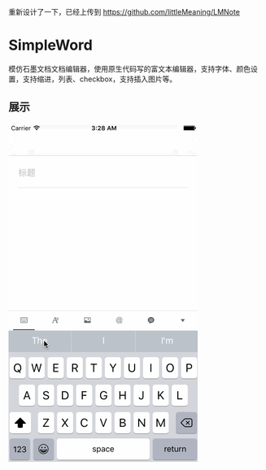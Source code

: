 重新设计了一下，已经上传到 https://github.com/littleMeaning/LMNote

# SimpleWord
模仿石墨文档文档编辑器，使用原生代码写的富文本编辑器，支持字体、颜色设置，支持缩进，列表、checkbox，支持插入图片等。

## 展示

![image](https://github.com/littleMeaning/SimpleWord/blob/master/display.gif)
